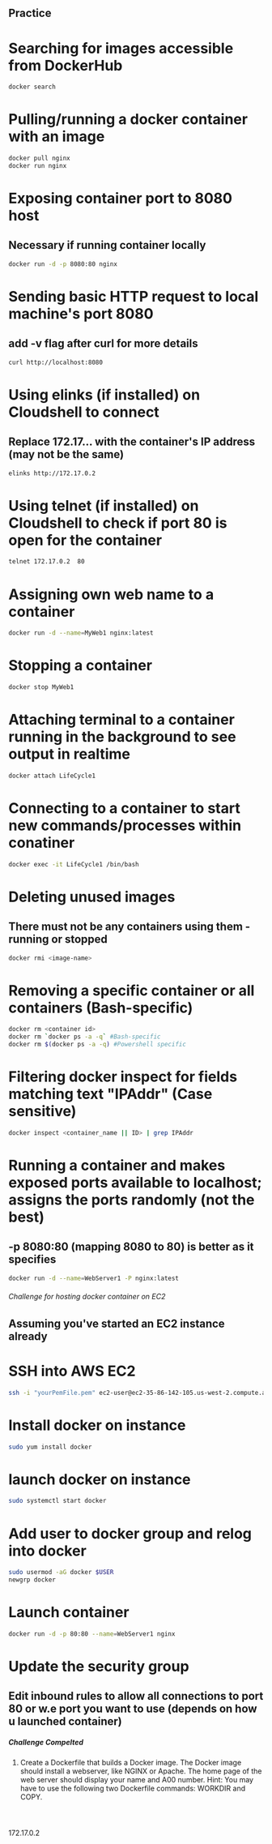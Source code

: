 ## Practice

# Searching for images accessible from DockerHub
```sh
docker search
```

# Pulling/running a docker container with an image
```sh
docker pull nginx
docker run nginx
```

# Exposing container port to 8080 host
## Necessary if running container locally
```sh
docker run -d -p 8080:80 nginx
```

# Sending basic HTTP request to local machine's port 8080
## add -v flag after curl for more details
```sh
curl http://localhost:8080
```

# Using elinks (if installed) on Cloudshell to connect
## Replace 172.17... with the container's IP address (may not be the same)
```sh
elinks http://172.17.0.2
```

# Using telnet (if installed) on Cloudshell to check if port 80 is open for the container
```sh
telnet 172.17.0.2  80
```

# Assigning own web name to a container
```sh
docker run -d --name=MyWeb1 nginx:latest
```

# Stopping a container
```sh
docker stop MyWeb1
```

# Attaching terminal to a container running in the background to see output in realtime
```sh
docker attach LifeCycle1
```

# Connecting to a container to start new commands/processes within conatiner
```sh
docker exec -it LifeCycle1 /bin/bash
```

# Deleting unused images
## There must not be any containers using them - running or stopped
```sh
docker rmi <image-name>
```

# Removing a specific container or all containers (Bash-specific)
```sh
docker rm <container id>
docker rm `docker ps -a -q` #Bash-specific
docker rm $(docker ps -a -q) #Powershell specific
```

# Filtering docker inspect for fields matching text "IPAddr" (Case sensitive)
```sh
docker inspect <container_name || ID> | grep IPAddr
```

# Running a container and makes exposed ports available to localhost; assigns the ports randomly (not the best)
## -p 8080:80 (mapping 8080 to 80) is better as it specifies
```sh
docker run -d --name=WebServer1 -P nginx:latest
```

###### Challenge for hosting docker container on EC2 #################################################
## Assuming you've started an EC2 instance already

# SSH into AWS EC2
```sh
ssh -i "yourPemFile.pem" ec2-user@ec2-35-86-142-105.us-west-2.compute.amazonaws.com
```

# Install docker on instance
```sh
sudo yum install docker
```

# launch docker on instance
```sh
sudo systemctl start docker
```

# Add user to docker group and relog into docker
```sh
sudo usermod -aG docker $USER
newgrp docker
```

# Launch container
```sh
docker run -d -p 80:80 --name=WebServer1 nginx
```

# Update the security group
## Edit inbound rules to allow all connections to port 80 or w.e port you want to use (depends on how u launched container)


##### Challenge Compelted #################################################

1.	Create a Dockerfile that builds a Docker image.  The Docker image should install a webserver, like NGINX or Apache.  The home page of the web server should display your name and A00 number.  Hint:  You may have to use the following two Dockerfile commands:  WORKDIR and COPY. 

# 
```sh

```

172.17.0.2